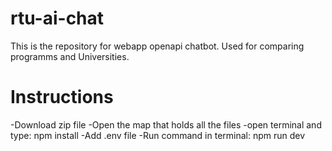 # rtu-ai-chat
 This is the repository for webapp openapi chatbot. Used for comparing programms and Universities.
# Instructions
 -Download zip file
 -Open the map that holds all the files
 -open terminal and type: npm install
 -Add .env file
 -Run command in terminal: npm run dev
